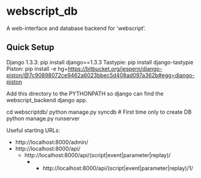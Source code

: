 webscript_db
============

A web-interface and database backend for 'webscript'.

Quick Setup
-----------------

Django 1.3.3: pip install django==1.3.3
Tastypie: pip install django-tastypie
Piston: pip install -e hg+https://bitbucket.org/jespern/django-piston/@7c90898072ce9462a6023bbec5d408ad097a362b#egg=django-piston

Add this directory to the PYTHONPATH so django can find the
webscript_backend django app.

  cd webscriptdb/
  python manage.py syncdb    # First time only to create DB
  python manage.py runserver 
  
Useful starting URLs:
 * http://localhost:8000/admin/
 * http://localhost:8000/api/
   * http://localhost:8000/api/(script|event|parameter|replay)/
     * * http://localhost:8000/api/(script|event|parameter|replay)/1/
